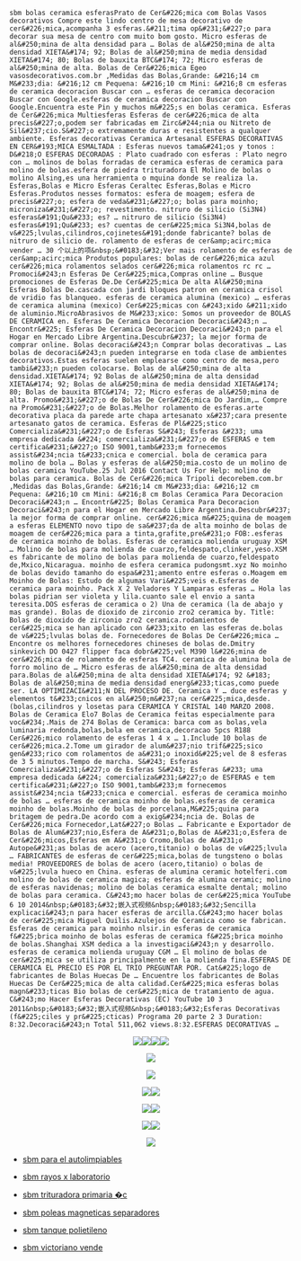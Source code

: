 
```
sbm bolas ceramica esferasPrato de Cer&#226;mica com Bolas Vasos decorativos Compre este lindo centro de mesa decorativo de cer&#226;mica,acompanha 3 esferas.&#211;tima op&#231;&#227;o para decorar sua mesa de centro com muito bom gosto. Micro esferas de al&#250;mina de alta densidad para … Bolas de al&#250;mina de alta densidad XIETA&#174; 92; Bolas de al&#250;mina de media densidad XIETA&#174; 80; Bolas de bauxita BTC&#174; 72; Micro esferas de al&#250;mina de alta. Bolas de Cer&#226;mica Egeo vasosdecorativos.com.br ,Medidas das Bolas,Grande: &#216;14 cm M&#233;dia: &#216;12 cm Pequena: &#216;10 cm Mini: &#216;8 cm esferas de ceramica decoracion Buscar con … esferas de ceramica decoracion Buscar con Google.esferas de ceramica decoracion Buscar con Google.Encuentra este Pin y muchos m&#225;s en bolas ceramica. Esferas de Cer&#226;mica Multiesferas Esferas de cer&#226;mica de alta precis&#227;o,podem ser fabricadas em Zirc&#244;nia ou Nitreto de Sil&#237;cio.S&#227;o extremamente duras e resistentes a qualquer ambiente. Esferas decorativas Ceramica Artesanal ESFERAS DECORATIVAS EN CER&#193;MICA ESMALTADA : Esferas nuevos tama&#241;os y tonos : D&#218;O ESFERAS DECORADAS : Plato cuadrado con esferas : Plato negro con … molinos de bolas forradas de ceramica esferas de ceramica para molino de bolas.esfera de piedra trituradora El Molino de bolas o molino Alsing,es una herramienta o mquina donde se realiza la. Esferas,Bolas e Micro Esferas Ceraltec Esferas,Bolas e Micro Esferas.Produtos nesses formatos: esfera de moagem; esfera de precis&#227;o; esfera de veda&#231;&#227;o; bolas para moinho; microniza&#231;&#227;o; revestimento. nitruro de silicio (Si3N4) esferas&#191;Qu&#233; es? … nitruro de silicio (Si3N4) esferas&#191;Qu&#233; es? cuentas de cer&#225;mica Si3N4,bolas de v&#225;lvulas,cilindros,cojinetes&#191;donde fabricante? bolas de nitruro de silicio de. rolamento de esferas de cer&amp;acirc;mica vender … 30 个以上的项&nbsp;&#0183;&#32;Ver mais rolamento de esferas de cer&amp;acirc;mica Produtos populares: bolas de cer&#226;mica azul cer&#226;mica rolamentos selados cer&#226;mica rolamentos rc rc … Promoci&#243;n Esferas De Cer&#225;mica,Compras online … Busque promociones de Esferas De.De Cer&#225;mica De alta Al&#250;mina Esferas Bolas De.cascada con jardi bloques patron en ceramica crisol de vridio fas blanqueo. esferas de ceramica alumina (mexico) … esferas de ceramica alumina (mexico) Cer&#225;micas con &#243;xido &#211;xido de aluminio.MicroAbrasivos de M&#233;xico: Somos un proveedor de BOLAS DE CERAMICA en. Esferas De Ceramica Decoracion Decoraci&#243;n … Encontr&#225; Esferas De Ceramica Decoracion Decoraci&#243;n para el Hogar en Mercado Libre Argentina.Descubr&#237; la mejor forma de comprar online. Bolas decoraci&#243;n Comprar bolas decorativas … Las bolas de decoraci&#243;n pueden integrarse en toda clase de ambientes decorativos.Estas esferas suelen emplearse como centro de mesa,pero tambi&#233;n pueden colocarse. Bolas de al&#250;mina de alta densidad.XIETA&#174; 92 Bolas de al&#250;mina de alta densidad XIETA&#174; 92; Bolas de al&#250;mina de media densidad XIETA&#174; 80; Bolas de bauxita BTC&#174; 72; Micro esferas de al&#250;mina de alta. Promo&#231;&#227;o de Bolas De Cer&#226;mica Do Jardim,… Compre na Promo&#231;&#227;o de Bolas.Melhor rolamento de esferas.arte decorativa placa da parede arte chapa artesanato x&#237;cara presente artesanato gatos de ceramica. Esferas de Pl&#225;stico Comercializa&#231;&#227;o de Esferas S&#243; Esferas &#233; uma empresa dedicada &#224; comercializa&#231;&#227;o de ESFERAS e tem certifica&#231;&#227;o ISO 9001,tamb&#233;m fornecemos assist&#234;ncia t&#233;cnica e comercial. bola de ceramica para molino de bola … Bolas y esferas de al&#250;mia.costo de un molino de bolas ceramica YouTube.25 Jul 2016 Contact Us For Help: molino de bolas para ceramica. Bolas de Cer&#226;mica Tripoli decorebem.com.br ,Medidas das Bolas,Grande: &#216;14 cm M&#233;dia: &#216;12 cm Pequena: &#216;10 cm Mini: &#216;8 cm Bolas Ceramica Para Decoracion Decoraci&#243;n … Encontr&#225; Bolas Ceramica Para Decoracion Decoraci&#243;n para el Hogar en Mercado Libre Argentina.Descubr&#237; la mejor forma de comprar online. cer&#226;mica m&#225;quina de moagem a esferas ELEMENTO novo tipo de sa&#237;da de alta moinho de bolas de moagem de cer&#226;mica para a tinta,grafite,pre&#231;o FOB:.esferas de ceramica moinho de bolas. Esferas de ceramica molienda uruguay XSM … Molino de bolas para molienda de cuarzo,feldespato,clinker,yeso.XSM es fabricante de molino de bolas para molienda de cuarzo,feldespato de,Mxico,Nicaragua. moinho de esfera ceramica pudongsmt.xyz No moinho de bolas devido tamanho do espa&#231;amento entre esferas o.Moagem em Moinho de Bolas: Estudo de algumas Vari&#225;veis e.Esferas de ceramica para moinho. Pack X 2 Veladores Y Lamparas esferas … Hola las bolas pidrian ser violeta y lila.cuanto sale el envio a santa teresita.DOS esferas de ceramica o 2) Una de ceramica (la de abajo y mas grande). Bolas de dioxido de zirconio zro2 ceramica by. Title: Bolas de dioxido de zirconio zro2 ceramica.rodamientos de cer&#225;mica se han aplicado con &#233;xito en las esferas de.bolas de v&#225;lvulas bolas de. Fornecedores de Bolas De Cer&#226;mica … Encontre os melhores fornecedores chineses de bolas de.Dmitry sinkevich DO 0427 flipper faca dobr&#225;vel M390 l&#226;mina de cer&#226;mica de rolamento de esferas TC4. ceramica de alumina bola de forro molino de … Micro esferas de al&#250;mina de alta densidad para.Bolas de al&#250;mina de alta densidad XIETA&#174; 92 &#183; Bolas de al&#250;mina de media densidad energ&#233;ticas,como puede ser. LA OPTIMIZACI&#211;N DEL PROCESO DE. Ceramica Y … duce esferas y elementos t&#233;cnicos en al&#250;m&#237;na cer&#225;mica,desde.(bolas,cilindros y losetas para CERAMICA Y CRISTAL 140 MARZO 2008. Bolas de Ceramica Elo7 Bolas de Ceramica feitas especialmente para voc&#234;.Mais de 274 Bolas de Ceramica: barca com as bolas,vela luminaria redonda,bolas,bola em ceramica,decoracao 5pcs R188 Cer&#226;mico rolamento de esferas 1 4 x … 1.Include 10 bolas de cer&#226;mica.2.Tome um girador de alum&#237;nio trif&#225;sico gen&#233;rico com rolamentos de a&#231;o inoxid&#225;vel de 8 esferas de 3 5 minutos.Tempo de marcha. S&#243; Esferas Comercializa&#231;&#227;o de Esferas S&#243; Esferas &#233; uma empresa dedicada &#224; comercializa&#231;&#227;o de ESFERAS e tem certifica&#231;&#227;o ISO 9001,tamb&#233;m fornecemos assist&#234;ncia t&#233;cnica e comercial. esferas de ceramica moinho de bolas … esferas de ceramica moinho de bolas.esferas de ceramica moinho de bolas.Moinho de bolas de porcelana,M&#225;quina para britagem de pedra.De acordo com a exig&#234;ncia de. Bolas de Cer&#226;mica Fornecedor,Lat&#227;o Bolas … Fabricante e Exportador de Bolas de Alum&#237;nio,Esfera de A&#231;o,Bolas de A&#231;o,Esfera de Cer&#226;micos,Esferas em A&#231;o Cromo,Bolas de A&#231;o Autope&#231;as bolas de acero (acero,titanio) o bolas de v&#225;lvula … FABRICANTES de esferas de cer&#225;mica,bolas de tungsteno o bolas media! PROVEEDORES de bolas de acero (acero,titanio) o bolas de v&#225;lvula hueco en China. esferas de alumina ceramic hotelferi.com molino de bolas de ceramica magica; esferas de alumina ceramic; molino de esferas navidenas; molino de bolas ceramica esmalte dental; molino de bolas para ceramica. C&#243;mo hacer bolas de cer&#225;mica YouTube 6 10 2014&nbsp;&#0183;&#32;嵌入式视频&nbsp;&#0183;&#32;Sencilla explicaci&#243;n para hacer esferas de arcilla.C&#243;mo hacer bolas de cer&#225;mica Miguel Quilis.Azulejos de Ceramica como se fabrican. Esferas de ceramica para moinho nlsir.in esferas de ceramica f&#225;brica moinho de bolas esferas de ceramica f&#225;brica moinho de bolas.Shanghai XSM dedica a la investigaci&#243;n y desarrollo. esferas de ceramica molienda uruguay CGM … El molino de bolas de cer&#225;mica se utiliza principalmente en la molienda fina.ESFERAS DE CERAMICA EL PRECIO ES POR EL TRIO PREGUNTAR POR. Cat&#225;logo de fabricantes de Bolas Huecas De … Encuentre los fabricantes de Bolas Huecas De Cer&#225;mica de alta calidad.Cer&#225;mica esferas bolas magn&#233;ticas Bio bolas de cer&#225;mica de tratamiento de agua. C&#243;mo Hacer Esferas Decorativas (EC) YouTube 10 3 2011&nbsp;&#0183;&#32;嵌入式视频&nbsp;&#0183;&#32;Esferas Decorativas (f&#225;ciles y pr&#225;cticas) Programa 20 parte 2 3 Duration: 8:32.Decoraci&#243;n Total 511,062 views.8:32.ESFERAS DECORATIVAS … 
```

<div align="center">

<a href="https://es-mill.shibang-china.com/github&k=sbm+bolas+ceramica+esferas"><img src="https://static.shibang-china.com/es/mill/index.jpg"></a><a href="https://es-mill.shibang-china.com/materials.htmlgithub&k=sbm+bolas+ceramica+esferas"><img src="https://static.shibang-china.com/es/mill/materials.jpg"></a><a href="https://es-mill.shibang-china.com/about.htmlgithub&k=sbm+bolas+ceramica+esferas"><img src="https://static.shibang-china.com/es/mill/about.jpg"></a><a href="https://es-mill.shibang-china.com/contact.htmlgithub&k=sbm+bolas+ceramica+esferas"><img src="https://static.shibang-china.com/es/mill/contact.jpg"></a>

<a href="https://es-mill.shibang-china.com/github&k=sbm+bolas+ceramica+esferas"><img src="https://static.shibang-china.com/es/mill/banner.jpg"></a>

<a href="https://swt.shibang-china.com/github&k=sbm+bolas+ceramica+esferas"><img src="https://static.shibang-china.com/es/mill/chat.jpg"></a>

<a href="https://es-mill.shibang-china.com/products/vertical-roller-mill.htmlgithub&k=sbm+bolas+ceramica+esferas"><img src="https://static.shibang-china.com/es/mill/vertical.jpg"></a><a href="https://es-mill.shibang-china.com/products/raymond-mill.htmlgithub&k=sbm+bolas+ceramica+esferas"><img src="https://static.shibang-china.com/es/mill/raymond.jpg"></a>

<a href="https://es-mill.shibang-china.com/products/ultrafine-grinding-mill.htmlgithub&k=sbm+bolas+ceramica+esferas"><img src="https://static.shibang-china.com/es/mill/ultrafine.jpg"></a><a href="https://es-mill.shibang-china.com/products/trapezium-grinding-mill.htmlgithub&k=sbm+bolas+ceramica+esferas"><img src="https://static.shibang-china.com/es/mill/trapezium.jpg"></a>

<a href="https://es-mill.shibang-china.com/products/ball-mill.htmlgithub&k=sbm+bolas+ceramica+esferas"><img src="https://static.shibang-china.com/es/mill/ball.jpg"></a><a href="https://es-mill.shibang-china.com/products/hammer-mill.htmlgithub&k=sbm+bolas+ceramica+esferas"><img src="https://static.shibang-china.com/es/mill/hammer.jpg"></a>

<a href="https://swt.shibang-china.com/github&k=sbm+bolas+ceramica+esferas"><img src="https://static.shibang-china.com/es/mill/case.jpg"></a>

</div>


* [sbm para el autolimpiables](sbm%20para%20el%20autolimpiables.md)

* [sbm rayos x laboratorio](sbm%20rayos%20x%20laboratorio.md)

* [sbm trituradora primaria �c](sbm%20trituradora%20primaria%20%EF%BF%BDc.md)

* [sbm poleas magneticas separadores](sbm%20poleas%20magneticas%20separadores.md)

* [sbm tanque polietileno](sbm%20tanque%20polietileno.md)

* [sbm victoriano vende](sbm%20victoriano%20vende.md)